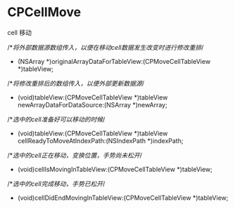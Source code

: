 # CPCellMove
cell 移动

/**将外部数据源数组传入，以便在移动cell数据发生改变时进行修改重排*/
- (NSArray *)originalArrayDataForTableView:(CPMoveCellTableView *)tableView;

/**将修改重排后的数组传入，以便外部更新数据源*/
- (void)tableView:(CPMoveCellTableView *)tableView newArrayDataForDataSource:(NSArray *)newArray;

/**选中的cell准备好可以移动的时候*/
- (void)tableView:(CPMoveCellTableView *)tableView cellReadyToMoveAtIndexPath:(NSIndexPath *)indexPath;

/**选中的cell正在移动，变换位置，手势尚未松开*/
- (void)cellIsMovingInTableView:(CPMoveCellTableView *)tableView;

/**选中的cell完成移动，手势已松开*/
- (void)cellDidEndMovingInTableView:(CPMoveCellTableView *)tableView;
